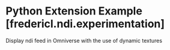 # Python Extension Example [fredericl.ndi.experimentation]

Display ndi feed in Omniverse with the use of dynamic textures

